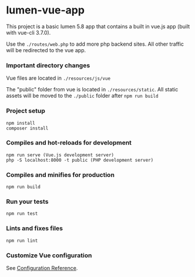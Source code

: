 # lumen-vue-app

This project is a basic lumen 5.8 app that contains a built in vue.js app (built with vue-cli 3.7.0).

Use the `./routes/web.php` to add more php backend sites. All other traffic will be redirected to the vue app.

### Important directory changes

Vue files are located in `./resources/js/vue`

The "public" folder from vue is located in `./resources/static`. All static assets will be moved to the `./public` folder after `npm run build`

### Project setup
```
npm install
composer install
```

### Compiles and hot-reloads for development
```
npm run serve (Vue.js development server)
php -S localhost:8000 -t public (PHP development server)
```

### Compiles and minifies for production
```
npm run build
```

### Run your tests
```
npm run test
```

### Lints and fixes files
```
npm run lint
```

### Customize Vue configuration
See [Configuration Reference](https://cli.vuejs.org/config/).
